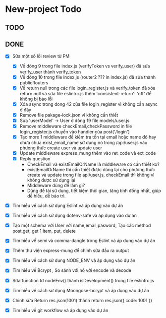 # New-project Todo
## TODO
## DONE
-  [x] Sửa một số lỗi review từ PM
   -  [x] Về dòng 9 trong file index.js (verifyToken vs verify_user) đã sửa verify_user thành verify_token
   -  [x] Về dòng 10 trong file index.js (router2 ??? in index.js) đã sửa thành publicRouters
   -  [x] Về return null trong các file login_register.js và verify_token đã xóa return null và sửa file eslintrc.js thêm 'consistent-return': 'off' để không bị báo lỗi
   -  [x] Xóa async trong dong 42 của file login_register vì không cần async ở đây
   -  [x] Remove file pakage-lock.json vì không cần thiết
   -  [x] Sửa 'userModel' -> User ở dòng 19 file models/user.js
   -  [x] Remove middleware checkEmail,checkPassword in file login_register.js chuyển vào handler của post('/login')   
   -  [x] Tạo more 1 middleware để kiểm tra tồn tại email hoặc name đó hay chưa chưa exist_email_name sử dụng nó trong /api/user.js vào phương thức create user và update user
   -  [x] Update middleware express_mung thêm vào ret_code và ext_code 
   -  [x] Reply question     
      - CheckEmail và existEmailOrName là middleware có cần thiết ko? 
      - existEmailOrName thì cần thiết được dùng lại cho phương thức create và update trong file api/user.js, checkEmail thì không vì không được sử dụng lại
      - Middleware dùng để làm gì? 
      - Dùng để tái sử dụng, tiết kiệm thời gian, tăng tính đồng nhất, giúp dễ hiểu, dễ bảo trì.
  
-  [x] Tìm hiểu về cách sử dụng Eslint và áp dụng vào dự án
-  [x] Tìm hiểu về cách sử dụng dotenv-safe và áp dụng vào dự án
-  [x] Tạo một schema với User với name,email,pasword, Tạo các method post,get, get 1 item, put, delete
-  [x] Tìm hiểu về semi và comma-dangle trong Eslint và áp dụng vào dự án
-  [x] Thêm thư viện express-mung để chỉnh sửa đầu ra output
-  [x] Tìm hiểu về cách sử dung NODE_ENV và áp dụng vào dự án
-  [x] Tìm hiểu về Bcrypt , So sánh với nó với encode và decode
-  [x] Sửa function từ nodeEnv() thành isDevelopment() trong file eslintrc.js 
-  [x] Tìm hiểu về cách sử dụng Moongose-bcrypt và áp dụng vào dự án
-  [x] Chỉnh sửa Return res.json(1001) thành return res.json({ code: 1001 })
-  [x] Tìm hiểu về git workflow và áp dụng vào dự án

